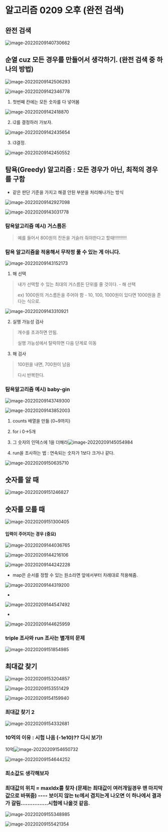 # 알고리즘 0209 오후 (완전 검색)

## 완전 검색

![image-20220209140730662](0209%20%EC%88%98%20%EC%98%A4%ED%9B%84%20().assets/image-20220209140730662.png)





## 순열 cuz 모든 경우를 만들어서 생각하기. (완전 검색 중 하나의 방법)

![image-20220209142506293](0209%20%EC%88%98%20%EC%98%A4%ED%9B%84%20().assets/image-20220209142506293.png)

![image-20220209142346778](0209%20%EC%88%98%20%EC%98%A4%ED%9B%84%20().assets/image-20220209142346778.png)

1. 첫번째 칸에는 모든 숫자를 다 넣어봄

![image-20220209142418870](0209%20%EC%88%98%20%EC%98%A4%ED%9B%84%20().assets/image-20220209142418870.png)



2. i2를 결정하러 가보자.

![image-20220209142435654](0209%20%EC%88%98%20%EC%98%A4%ED%9B%84%20().assets/image-20220209142435654.png)

3. i3결정.

![image-20220209142450552](0209%20%EC%88%98%20%EC%98%A4%ED%9B%84%20().assets/image-20220209142450552.png)





## 탐욕(Greedy) 알고리즘 : 모든 경우가 아닌, 최적의 경우를 구함

* 같은 판단 기준을 가지고 해결 안된 부분을 처리해나가는 방식

![image-20220209142927098](0209%20%EC%88%98%20%EC%98%A4%ED%9B%84%20().assets/image-20220209142927098.png)

![image-20220209143031778](0209%20%EC%88%98%20%EC%98%A4%ED%9B%84%20().assets/image-20220209143031778.png)



### 탐욕알고리즘 예시) 거스름돈

> 예를 들어서 800원의 잔돈을 거슬러 줘야한다고 할때!!!!!!!!!!

### 탐욕 알고리즘을 적용해서 무작정 풀 수 있는 게 아니다.

![image-20220209143152173](0209%20%EC%88%98%20%EC%98%A4%ED%9B%84%20().assets/image-20220209143152173.png)

1) 해 선택

> 내가 선택할 수 있는 최대의 거스름돈 단위를 줄 것이다. - 해 선택
>
> ex) 1000원의 거스름돈을 주어야 함 - 10, 100, 1000원이 있다면 1000원을 준다는 식으로.



![image-20220209143310921](0209%20%EC%88%98%20%EC%98%A4%ED%9B%84%20().assets/image-20220209143310921.png)



2) 실행 가능성 검사

> 개수를 초과하면 안됨.
>
> 실행 가능성에서 탈락하면 다음 단계로 이동



3) 해 검사

> 100원을 내면, 700원이 남음
>
> 다시 반복한다.



### 탐욕알고리즘 예시) baby-gin

![image-20220209143749300](0209%20%EC%88%98%20%EC%98%A4%ED%9B%84%20().assets/image-20220209143749300.png)

![image-20220209143852003](0209%20%EC%88%98%20%EC%98%A4%ED%9B%84%20().assets/image-20220209143852003.png)



1) counts 배열을 만듦 (0~9까지)

2) for i 0->5개

3) 그 숫자의 인덱스에 1을 더해라![image-20220209145054984](0209%20%EC%88%98%20%EC%98%A4%ED%9B%84%20().assets/image-20220209145054984.png)

4)  run을 조사하는 법 : 연속되는 숫자가 1보다 크거나 같다.

![image-20220209150635710](0209%20%EC%88%98%20%EC%98%A4%ED%9B%84%20().assets/image-20220209150635710.png)





## 숫자를 알 때

![image-20220209151246827](0209%20%EC%88%98%20%EC%98%A4%ED%9B%84%20().assets/image-20220209151246827.png)



## 숫자를 모를 때 

![image-20220209151300405](0209%20%EC%88%98%20%EC%98%A4%ED%9B%84%20().assets/image-20220209151300405.png)





#### 입력이 주어지는 경우 (중요)

![image-20220209144036765](0209%20%EC%88%98%20%EC%98%A4%ED%9B%84%20().assets/image-20220209144036765.png)

![image-20220209144216106](0209%20%EC%88%98%20%EC%98%A4%ED%9B%84%20().assets/image-20220209144216106.png)

![image-20220209144242228](0209%20%EC%88%98%20%EC%98%A4%ED%9B%84%20().assets/image-20220209144242228.png)



* map은 순서를 정할 수 있는 원소라면 앞에서부터 차례대로 적용해줌.

![image-20220209144319200](0209%20%EC%88%98%20%EC%98%A4%ED%9B%84%20().assets/image-20220209144319200.png)

* 

![image-20220209144547492](0209%20%EC%88%98%20%EC%98%A4%ED%9B%84%20().assets/image-20220209144547492.png)



* 

![image-20220209144625959](0209%20%EC%88%98%20%EC%98%A4%ED%9B%84%20().assets/image-20220209144625959.png)





### triple 조사와 run 조사는 별개의 문제

![image-20220209151854985](0209%20%EC%88%98%20%EC%98%A4%ED%9B%84%20().assets/image-20220209151854985.png)



## 최대값 찾기

![image-20220209153204857](0209%20%EC%88%98%20%EC%98%A4%ED%9B%84%20().assets/image-20220209153204857.png)

![image-20220209153551429](0209%20%EC%88%98%20%EC%98%A4%ED%9B%84%20().assets/image-20220209153551429.png)

![image-20220209154159940](0209%20%EC%88%98%20%EC%98%A4%ED%9B%84%20().assets/image-20220209154159940.png)





### 최대값 찾기 2

![image-20220209154332681](0209%20%EC%88%98%20%EC%98%A4%ED%9B%84%20().assets/image-20220209154332681.png)



### 10억의 이유 : 시험 나옴 (-1e10)?? 다시 보기!

10억![image-20220209154650732](0209%20%EC%88%98%20%EC%98%A4%ED%9B%84%20().assets/image-20220209154650732.png)

![image-20220209154644252](0209%20%EC%88%98%20%EC%98%A4%ED%9B%84%20().assets/image-20220209154644252.png)



### 최소값도 생각해보자



### 최대값의 위치 = maxIdx를 찾자 (문제는 최대값이 여러개일경우 맨 마지막 값으로 바꿔줌) ---- 보이지 않는 tc에서 겹치는게 나오면 이 하나에서 결과가 갈림................시험에 나올것 같음.



![image-20220209155348985](0209%20%EC%88%98%20%EC%98%A4%ED%9B%84%20().assets/image-20220209155348985.png)

![image-20220209155421354](0209%20%EC%88%98%20%EC%98%A4%ED%9B%84%20().assets/image-20220209155421354.png)